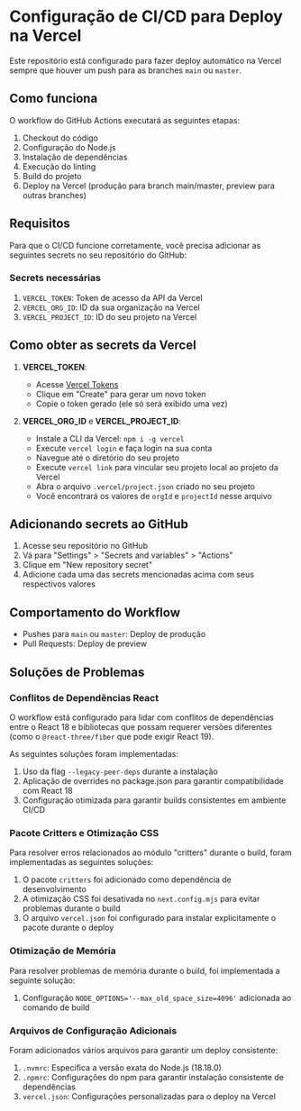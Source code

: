 # Configuração de CI/CD para Deploy na Vercel

Este repositório está configurado para fazer deploy automático na Vercel sempre que houver um push para as branches `main` ou `master`.

## Como funciona

O workflow do GitHub Actions executará as seguintes etapas:

1. Checkout do código
2. Configuração do Node.js
3. Instalação de dependências
4. Execução do linting
5. Build do projeto
6. Deploy na Vercel (produção para branch main/master, preview para outras branches)

## Requisitos

Para que o CI/CD funcione corretamente, você precisa adicionar as seguintes secrets no seu repositório do GitHub:

### Secrets necessárias

1. `VERCEL_TOKEN`: Token de acesso da API da Vercel
2. `VERCEL_ORG_ID`: ID da sua organização na Vercel
3. `VERCEL_PROJECT_ID`: ID do seu projeto na Vercel

## Como obter as secrets da Vercel

1. **VERCEL_TOKEN**:
   - Acesse [Vercel Tokens](https://vercel.com/account/tokens)
   - Clique em "Create" para gerar um novo token
   - Copie o token gerado (ele só será exibido uma vez)

2. **VERCEL_ORG_ID** e **VERCEL_PROJECT_ID**:
   - Instale a CLI da Vercel: `npm i -g vercel`
   - Execute `vercel login` e faça login na sua conta
   - Navegue até o diretório do seu projeto
   - Execute `vercel link` para vincular seu projeto local ao projeto da Vercel
   - Abra o arquivo `.vercel/project.json` criado no seu projeto
   - Você encontrará os valores de `orgId` e `projectId` nesse arquivo

## Adicionando secrets ao GitHub

1. Acesse seu repositório no GitHub
2. Vá para "Settings" > "Secrets and variables" > "Actions"
3. Clique em "New repository secret"
4. Adicione cada uma das secrets mencionadas acima com seus respectivos valores

## Comportamento do Workflow

- Pushes para `main` ou `master`: Deploy de produção
- Pull Requests: Deploy de preview

## Soluções de Problemas

### Conflitos de Dependências React

O workflow está configurado para lidar com conflitos de dependências entre o React 18 e bibliotecas que possam requerer versões diferentes (como o `@react-three/fiber` que pode exigir React 19).

As seguintes soluções foram implementadas:
1. Uso da flag `--legacy-peer-deps` durante a instalação
2. Aplicação de overrides no package.json para garantir compatibilidade com React 18
3. Configuração otimizada para garantir builds consistentes em ambiente CI/CD

### Pacote Critters e Otimização CSS

Para resolver erros relacionados ao módulo "critters" durante o build, foram implementadas as seguintes soluções:

1. O pacote `critters` foi adicionado como dependência de desenvolvimento
2. A otimização CSS foi desativada no `next.config.mjs` para evitar problemas durante o build
3. O arquivo `vercel.json` foi configurado para instalar explicitamente o pacote durante o deploy

### Otimização de Memória

Para resolver problemas de memória durante o build, foi implementada a seguinte solução:

1. Configuração `NODE_OPTIONS='--max_old_space_size=4096'` adicionada ao comando de build

### Arquivos de Configuração Adicionais

Foram adicionados vários arquivos para garantir um deploy consistente:

1. `.nvmrc`: Especifica a versão exata do Node.js (18.18.0)
2. `.npmrc`: Configurações do npm para garantir instalação consistente de dependências
3. `vercel.json`: Configurações personalizadas para o deploy na Vercel
